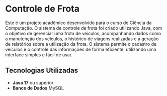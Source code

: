 # Controle de Frota

Este é um projeto acadêmico desenvolvido para o curso de Ciência da Computação. O sistema de controle de frota foi criado utilizando Java, com o objetivo de gerenciar uma frota de veículos, acompanhando dados como a manutenção dos veículos, o histórico de viagens realizadas e a geração de relatórios sobre a utilização da frota. O sistema permite o cadastro de veículos e o controle das informações de forma eficiente, utilizando uma interface simples e fácil de usar.

## Tecnologias Utilizadas

- **Java 17** ou superior
- **Banco de Dados** MySQL
